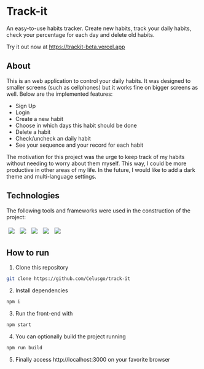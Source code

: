 # Track-it

An easy-to-use habits tracker. Create new habits, track your daily habits, check your percentage for each day and delete old habits.

Try it out now at https://trackit-beta.vercel.app

## About

This is an web application to control your daily habits. It was designed to smaller screens (such as cellphones) but it works fine on bigger screens as well. Below are the implemented features:

- Sign Up
- Login
- Create a new habit
- Choose in which days this habit should be done
- Delete a habit
- Check/uncheck an daily habit
- See your sequence and your record for each habit

<p>
    The motivation for this project was the urge to keep track of my habits without needing to worry about them myself. This way, I could be more productive in other areas of my life.
    In the future, I would like to add a dark theme and multi-language settings.
</p>

## Technologies
The following tools and frameworks were used in the construction of the project:<br>
<p>
  <img style='margin: 5px;' src='https://img.shields.io/badge/styled-components%20-%2320232a.svg?&style=for-the-badge&color=b8679e&logo=styled-components&logoColor=%3a3a3a'/>
  <img style='margin: 5px;' src='https://img.shields.io/badge/axios%20-%2320232a.svg?&style=for-the-badge&color=informational'/>
  <img style='margin: 5px;' src="https://img.shields.io/badge/react-app%20-%2320232a.svg?&style=for-the-badge&color=60ddf9&logo=react&logoColor=%2361DAFB"/>
  <img style='margin: 5px;' src="https://img.shields.io/badge/react_route%20-%2320232a.svg?&style=for-the-badge&logo=react&logoColor=%2361DAFB"/>
  <img style='margin: 5px;' src='https://img.shields.io/badge/react-icons%20-%2320232a.svg?&style=for-the-badge&color=f28dc7&logo=react-icons&logoColor=%2361DAFB'/>
</p>

## How to run

1. Clone this repository
```bash
git clone https://github.com/Celusgo/track-it
```
2. Install dependencies
```bash
npm i
```
3. Run the front-end with
```bash
npm start
```
4. You can optionally build the project running
```bash
npm run build
```
5. Finally access http://localhost:3000 on your favorite browser